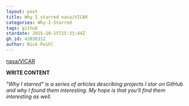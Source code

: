 ```yaml
---
layout: post
title: Why I starred nasa/VICAR
categories: Why-I-Starred
tags: github
stardate: 2015-10-15T15:31:44Z
gh_id: 43836312
author: Nick Peihl
---
```


[nasa/VICAR](https://github.com/nasa/VICAR)

**WRITE CONTENT**

*"Why I starred" is a series of articles describing projects I star on GitHub and why I found them interesting. My hope is that you'll find them interesting as well.*

